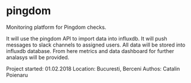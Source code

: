 # pingdom
Monitoring platform for Pingdom checks.

  It will use the pingdom API to import data into influxdb. It will push messages to slack channels to assigned users.
  All data will be stored into influxdb database. From here metrics and data dashboard for further analasys will be provided.
  
  
  
  Project started: 01.02.2018
  Location:        Bucuresti, Berceni
  Authos: Catalin Poienaru
